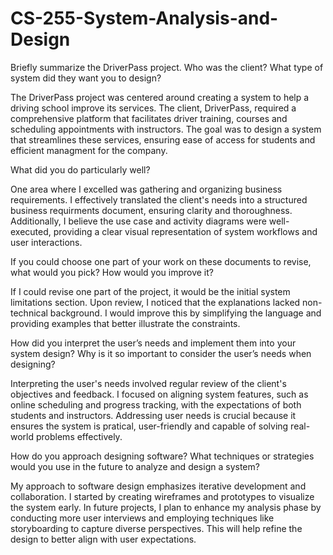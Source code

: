 # CS-255-System-Analysis-and-Design

Briefly summarize the DriverPass project. Who was the client? What type of system did they want you to design?

The DriverPass project was centered around creating a system to help a driving school improve its services. The client, DriverPass, required a comprehensive platform that facilitates driver training, courses and scheduling appointments with instructors. The goal was to design a system that streamlines these services, ensuring ease of access for students and efficient managment for the company.

What did you do particularly well?

One area where I excelled was gathering and organizing business requirements. I effectively translated the client's needs into a structured business requirments document, ensuring clarity and thoroughness. Additionally, I believe the use case and activity diagrams were well-executed, providing a clear visual representation of system workflows and user interactions.

If you could choose one part of your work on these documents to revise, what would you pick? How would you improve it?

If I could revise one part of the project, it would be the initial system limitations section. Upon review, I noticed that the explanations lacked non-technical background. I would improve this by simplifying the language and providing examples that better illustrate the constraints.

How did you interpret the user’s needs and implement them into your system design? Why is it so important to consider the user’s needs when designing?

Interpreting the user's needs involved regular review of the client's objectives and feedback. I focused on aligning system features, such as online scheduling and progress tracking, with the expectations of both students and instructors. Addressing user needs is crucial because it ensures the system is pratical, user-friendly and capable of solving real-world problems effectively.

How do you approach designing software? What techniques or strategies would you use in the future to analyze and design a system?

My approach to software design emphasizes iterative development and collaboration. I started by creating wireframes and prototypes to visualize the system early. In future projects, I plan to enhance my analysis phase by conducting more user interviews and employing techniques like storyboarding to capture diverse perspectives. This will help refine the design to better align with user expectations.
